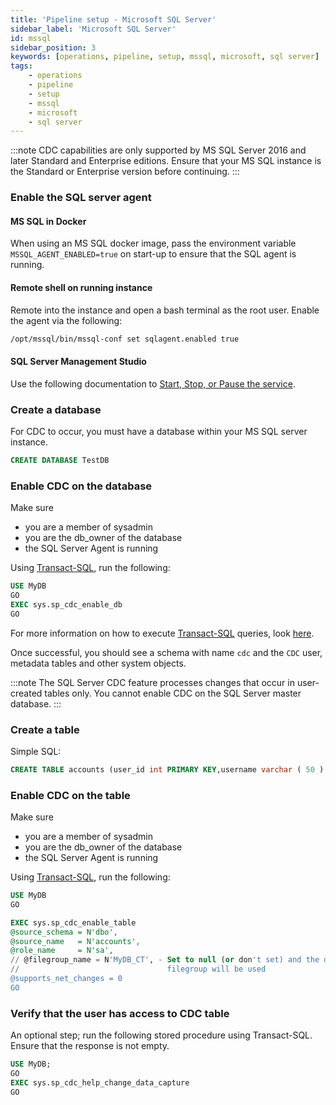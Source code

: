 ```yaml
---
title: 'Pipeline setup - Microsoft SQL Server'
sidebar_label: 'Microsoft SQL Server'
id: mssql
sidebar_position: 3
keywords: [operations, pipeline, setup, mssql, microsoft, sql server]
tags:
    - operations
    - pipeline
    - setup
    - mssql
    - microsoft
    - sql server
---
```


:::note
CDC capabilities are only supported by MS SQL Server 2016 and later Standard and Enterprise editions. Ensure that your MS SQL instance is the Standard or Enterprise version before continuing.
:::

### Enable the SQL server agent

#### MS SQL in Docker

When using an MS SQL docker image, pass the environment variable `MSSQL_AGENT_ENABLED=true` on start-up to ensure that the SQL agent is running.

#### Remote shell on running instance

Remote into the instance and open a bash terminal as the root user. Enable the agent via the following:

```bash
/opt/mssql/bin/mssql-conf set sqlagent.enabled true
```

#### SQL Server Management Studio

Use the following documentation to [Start, Stop, or Pause the service](https://docs.microsoft.com/en-us/sql/ssms/agent/start-stop-or-pause-the-sql-server-agent-service?view=sql-server-ver16).

### Create a database

For CDC to occur, you must have a database within your MS SQL server instance.

```sql
CREATE DATABASE TestDB
```

### Enable CDC on the database

Make sure 

- you are a member of sysadmin
- you are the db_owner of the database
- the SQL Server Agent is running

Using [Transact-SQL](https://docs.microsoft.com/en-us/sql/ssms/scripting/sqlcmd-run-transact-sql-script-files?view=sql-server-ver16), run the following:

```sql
USE MyDB
GO
EXEC sys.sp_cdc_enable_db
GO
```

For more information on how to execute [Transact-SQL](https://docs.microsoft.com/en-us/sql/ssms/scripting/sqlcmd-run-transact-sql-script-files?view=sql-server-ver16) queries, look [here](https://docs.microsoft.com/en-us/sql/ssms/scripting/sqlcmd-run-transact-sql-script-files?view=sql-server-ver16).

Once successful, you should see a schema with name `cdc` and the `CDC` user, metadata tables and other system objects.

:::note
The SQL Server CDC feature processes changes that occur in user-created tables only. You cannot enable CDC on the SQL Server master database.
:::

### Create a table

Simple SQL:

```sql
CREATE TABLE accounts (user_id int PRIMARY KEY,username varchar ( 50 ) UNIQUE NOT NULL,password varchar ( 50 ) NOT NULL,email varchar ( 255 ) UNIQUE NOT NULL)
```

### Enable CDC on the table

Make sure 

- you are a member of sysadmin
- you are the db_owner of the database
- the SQL Server Agent is running

Using [Transact-SQL](https://docs.microsoft.com/en-us/sql/ssms/scripting/sqlcmd-run-transact-sql-script-files?view=sql-server-ver16), run the following:

```sql
USE MyDB
GO

EXEC sys.sp_cdc_enable_table
@source_schema = N'dbo',
@source_name   = N'accounts',
@role_name     = N'sa',
// @filegroup_name = N'MyDB_CT', - Set to null (or don't set) and the default 
//                                 filegroup will be used
@supports_net_changes = 0
GO
```

### Verify that the user has access to CDC table

An optional step; run the following stored procedure using Transact-SQL. Ensure that the response is not empty.

```sql
USE MyDB;
GO
EXEC sys.sp_cdc_help_change_data_capture
GO
```
